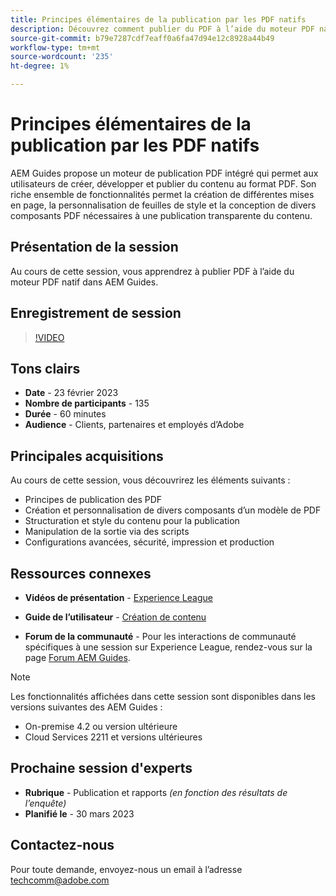 ```yaml
---
title: Principes élémentaires de la publication par les PDF natifs
description: Découvrez comment publier du PDF à l’aide du moteur PDF natif dans AEM Guides.
source-git-commit: b79e7287cdf7eaff0a6fa47d94e12c8928a44b49
workflow-type: tm+mt
source-wordcount: '235'
ht-degree: 1%

---
```


# Principes élémentaires de la publication par les PDF natifs

AEM Guides propose un moteur de publication PDF intégré qui permet aux utilisateurs de créer, développer et publier du contenu au format PDF. Son riche ensemble de fonctionnalités permet la création de différentes mises en page, la personnalisation de feuilles de style et la conception de divers composants PDF nécessaires à une publication transparente du contenu.

## Présentation de la session

Au cours de cette session, vous apprendrez à publier PDF à l’aide du moteur PDF natif dans AEM Guides.

## Enregistrement de session

>[!VIDEO](https://video.tv.adobe.com/v/3416076/native-pdf?quality=12&learn=on)

## Tons clairs

- **Date** - 23 février 2023
- **Nombre de participants** - 135
- **Durée** - 60 minutes
- **Audience** - Clients, partenaires et employés d’Adobe

## Principales acquisitions

Au cours de cette session, vous découvrirez les éléments suivants :
- Principes de publication des PDF
- Création et personnalisation de divers composants d’un modèle de PDF
- Structuration et style du contenu pour la publication
- Manipulation de la sortie via des scripts
- Configurations avancées, sécurité, impression et production

## Ressources connexes

- **Vidéos de présentation** -  [Experience League](https://experienceleague.adobe.com/docs/experience-manager-guides-learn/videos/advanced-user-guide/overview.html?lang=en)

- **Guide de l’utilisateur** - [Création de contenu](https://experienceleague.adobe.com/docs/experience-manager-guides-learn/tutorials/configuring/config-native-pdf-publish/pdf-template.html?lang=en)

- **Forum de la communauté** - Pour les interactions de communauté spécifiques à une session sur Experience League, rendez-vous sur la page  [Forum AEM Guides](https://experienceleaguecommunities.adobe.com/t5/experience-manager-guides/bd-p/xml-documentation-discussions).

>[!NOTE]
>
> Les fonctionnalités affichées dans cette session sont disponibles dans les versions suivantes des AEM Guides :
> - On-premise 4.2 ou version ultérieure
> - Cloud Services 2211 et versions ultérieures


## Prochaine session d&#39;experts

- **Rubrique** - Publication et rapports *(en fonction des résultats de l’enquête)*
- **Planifié le** - 30 mars 2023

## Contactez-nous

Pour toute demande, envoyez-nous un email à l’adresse <techcomm@adobe.com>